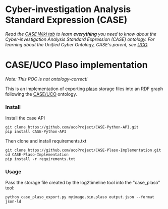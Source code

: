 # Cyber-investigation Analysis Standard Expression (CASE)

_Read the [CASE Wiki tab](https://github.com/ucoProject/CASE/wiki) to learn **everything** you need to know about the Cyber-investigation Analysis Standard Expression (CASE) ontology._
_For learning about the Unified Cyber Ontology, CASE's parent, see [UCO](https://github.com/ucoProject/UCO)._

# CASE/UCO Plaso implementation

*Note: This POC is not ontology-correct!*

This is an implementation of exporting [plaso](https://github.com/log2timeline/plaso) storage files into an
RDF graph following the [CASE/UCO](https://github.com/ucoProject/CASE) ontology.


### Install

Install the case API
```
git clone https://github.com/ucoProject/CASE-Python-API.git
pip install CASE-Python-API
```

Then clone and install requirements.txt
```
git clone https://github.com/ucoProject/CASE-Plaso-Implementation.git
cd CASE-Plaso-Implementation
pip install -r requirements.txt
```


### Usage
Pass the storage file created by the log2timeline tool into the "case_plaso" tool:
```
python case_plaso_export.py myimage.bin.plaso output.json --format json-ld
```
